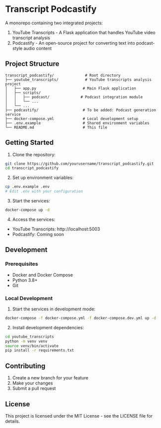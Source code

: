 # Transcript Podcastify

A monorepo containing two integrated projects:
1. YouTube Transcripts - A Flask application that handles YouTube video transcript analysis
2. Podcastify - An open-source project for converting text into podcast-style audio content

## Project Structure

```
transcript_podcastify/              # Root directory
├── youtube_transcripts/            # YouTube transcripts analysis project
│   ├── app.py                     # Main Flask application
│   ├── scripts/
│   │   ├── podcast/              # Podcast integration module
│   │   └── ...
│   └── ...
├── podcastify/                    # To be added: Podcast generation service
├── docker-compose.yml             # Local development setup
├── .env.example                   # Shared environment variables
└── README.md                      # This file
```

## Getting Started

1. Clone the repository:
```bash
git clone https://github.com/yourusername/transcript_podcastify.git
cd transcript_podcastify
```

2. Set up environment variables:
```bash
cp .env.example .env
# Edit .env with your configuration
```

3. Start the services:
```bash
docker-compose up -d
```

4. Access the services:
- YouTube Transcripts: http://localhost:5003
- Podcastify: Coming soon

## Development

### Prerequisites
- Docker and Docker Compose
- Python 3.8+
- Git

### Local Development
1. Start the services in development mode:
```bash
docker-compose -f docker-compose.yml -f docker-compose.dev.yml up -d
```

2. Install development dependencies:
```bash
cd youtube_transcripts
python -m venv venv
source venv/bin/activate
pip install -r requirements.txt
```

## Contributing

1. Create a new branch for your feature
2. Make your changes
3. Submit a pull request

## License

This project is licensed under the MIT License - see the LICENSE file for details. 